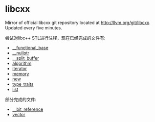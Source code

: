 # libcxx
Mirror of official libcxx git repository located at http://llvm.org/git/libcxx. Updated every five minutes.

尝试对libc++ STL进行注释，现在已经完成的文件有:

- [__functional_base](include/__functional_base)
- [__nullptr](include/__nullptr)
- [__split_buffer](include/__split_buffer)
- [algorithm](include/algorithm)
- [iterator](include/iterator)
- [memory](include/memory)
- [new](include/new)
- [type_traits](include/type_traits)
- [list](include/list)

部分完成的文件:

- [__bit_reference](include/__bit_reference)
- [vector](include/vector)